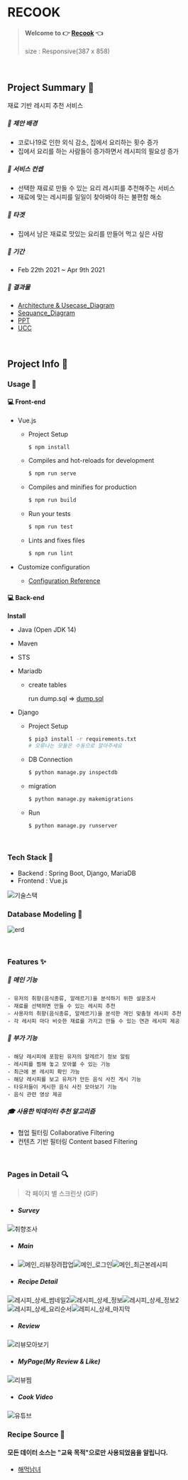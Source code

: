 # RECOOK

> #### Welcome to 👉 [Recook](http://j4a204.p.ssafy.io/) 👈
> size : Responsive(387 x 858)


<br>

## Project Summary 🧭

재료 기반 레시피 추천 서비스

##### 🔸 제안 배경

- 코로나19로 인한 외식 감소, 집에서 요리하는 횟수 증가
- 집에서 요리를 하는 사람들이 증가하면서 레시피의 필요성 증가

##### 🔸 서비스 컨셉

- 선택한 재료로 만들 수 있는 요리 레시피를 추천해주는 서비스
- 재료에 맞는 레시피를 일일이 찾아봐야 하는 불편함 해소

##### 🔸 타겟

- 집에서 남은 재료로 맛있는 요리를 만들어 먹고 싶은 사람

##### 🔸 기간

- Feb 22th 2021 ~ Apr 9th 2021

##### 🔸 결과물

- [Architecture & Usecase_Diagram](./document/Architecture.md)
- [Sequance_Diagram](./document/SequanceDiagram.md)
- [PPT](./document/특화PJT_최종발표_A204_최종.pdf)
- [UCC](https://www.youtube.com/watch?v=tknwLMpBXCE)





<br>

## Project Info :pushpin:

### Usage 🎈

#### 💻 Front-end

- Vue.js

  - Project Setup

    ```bash
    $ npm install 
    ```

  - Compiles and hot-reloads for development

    ```bash
    $ npm run serve
    ```

  - Compiles and minifies for production

    ```bash
    $ npm run build
    ```

  - Run your tests

    ```bash
    $ npm run test
    ```

  - Lints and fixes files

    ```bash
    $ npm run lint
    ```

- Customize configuration

  - [Configuration Reference](https://cli.vuejs.org/config/)

#### 💻 Back-end

**Install**

- Java (Open JDK 14)

- Maven

- STS 

- Mariadb

  - create tables

    run dump.sql => [dump.sql](./document/dump.sql)

- Django

  - Project Setup

    ```bash
    $ pip3 install -r requirements.txt
    # 오류나는 모듈은 수동으로 깔아주세요
    ```

  - DB Connection

    ```bash
    $ python manage.py inspectdb
    ```
  
  - migration
  
    ``` bash
    $ python manage.py makemigrations
    ```
  
  - Run
  
    ```bash
    $ python manage.py runserver
    ```

<br>



### Tech Stack 🧩

- Backend : Spring Boot, Django, MariaDB
- Frontend : Vue.js

![기술스택](https://user-images.githubusercontent.com/40655666/114400390-deeb3900-9bdc-11eb-8913-7719bd7beb6c.png)



### Database Modeling :link:

![erd](https://user-images.githubusercontent.com/40655666/114400394-e0b4fc80-9bdc-11eb-9483-1c6f6db300b4.png)



<br>



### Features :sparkles:

##### 	🍕 메인 기능

```
- 유저의 취향(음식종류, 알레르기)을 분석하기 위한 설문조사
- 재료를 선택하면 만들 수 있는 레시피 추천
- 사용자의 취향(음식종류, 알레르기)을 분석한 개인 맞춤형 레시피 추천
- 각 레시피 마다 비슷한 재료를 가지고 만들 수 있는 연관 레시피 제공
```

##### 	🍔 부가 기능

```
- 해당 레시피에 포함된 유저의 알레르기 정보 알림
- 레시피를 찜해 놓고 모아볼 수 있는 기능
- 최근에 본 레시피 확인 가능
- 해당 레시피를 보고 유저가 만든 음식 사진 게시 기능
- 타유저들이 게시한 음식 사진 모아보기 기능
- 음식 관련 영상 제공
```

##### 	🎓 사용한 빅데이터 추천 알고리즘
- 협업 필터링 Collaborative Filtering
- 컨텐츠 기반 필터링 Content based Filtering

<br>



### Pages in Detail :mag:

> 각 페이지 별 스크린샷 (GIF)

- ##### Survey

![취향조사](https://user-images.githubusercontent.com/40655666/114399700-2f15cb80-9bdc-11eb-996e-b978cfb64b7a.gif)

- ##### Main
- ![메인_리뷰장려팝업](https://user-images.githubusercontent.com/40655666/114400961-72246e80-9bdd-11eb-9392-549aa1697d6d.png)![메인_로그인](https://user-images.githubusercontent.com/40655666/114400945-6fc21480-9bdd-11eb-95aa-43a5676f21fc.png)![메인_최근본레시피](https://user-images.githubusercontent.com/40655666/114400965-73559b80-9bdd-11eb-963b-e4b0fb54598c.png)


  

- ##### Recipe Detail

![레시피_상세_썸네일2](https://user-images.githubusercontent.com/40655666/114401040-82d4e480-9bdd-11eb-9b63-9b9225d9aaa1.png)![레시피_상세_정보](https://user-images.githubusercontent.com/40655666/114401061-87010200-9bdd-11eb-9366-a560fd578714.png)![레시피_상세_정보2](https://user-images.githubusercontent.com/40655666/114401068-87999880-9bdd-11eb-9586-7ec211b948eb.png)![레시피_상세_요리순서](https://user-images.githubusercontent.com/40655666/114401054-85cfd500-9bdd-11eb-810e-df953ab57e5d.png)![레피시_상세_마지막](https://user-images.githubusercontent.com/40655666/114401072-88322f00-9bdd-11eb-80c9-dac8e3285c5f.png)

- ##### Review
![리뷰모아보기](https://user-images.githubusercontent.com/40655666/114399862-5a001f80-9bdc-11eb-9b41-d1e73b1e7633.gif)


  

- ##### MyPage(My Review & Like)
![리뷰찜](https://user-images.githubusercontent.com/40655666/114399877-5ec4d380-9bdc-11eb-91e2-0ea6ff1e74fa.gif)



  

- ##### Cook Video
![유튜브](https://user-images.githubusercontent.com/40655666/114399903-63898780-9bdc-11eb-97aa-ce6ce053f159.gif)



### Recipe Source 📕
#### 모든 데이터 소스는 "교육 목적"으로만 사용되었음을 알립니다.
- [해먹남녀](https://haemukja.com/)





